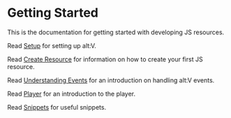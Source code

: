 # Getting Started

This is the documentation for getting started with developing JS resources.

Read [Setup](setup.md) for setting up alt:V.

Read [Create Resource](create-your-first-resource.md) for information on how to create your first JS resource.

Read [Understanding Events](understanding-events.md) for an introduction on handling alt:V events.

Read [Player](player/index.md) for an introduction to the player.

Read [Snippets](snippets/index.md) for useful snippets.
